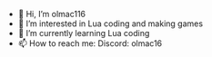 - 👋 Hi, I’m olmac116
- 👀 I’m interested in Lua coding and making games
- 🌱 I’m currently learning Lua coding
- 📫 How to reach me: Discord: olmac16
